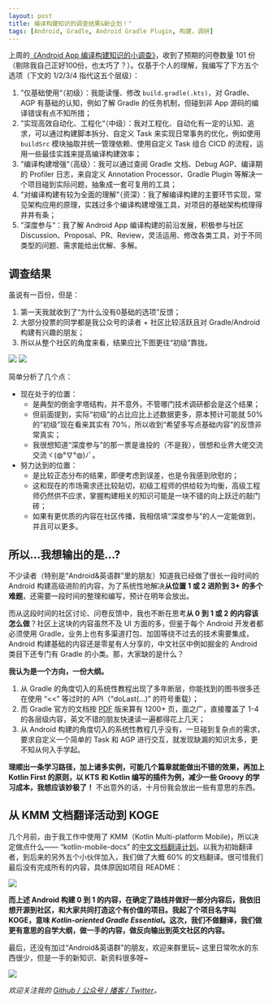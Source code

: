 ```yaml
---
layout: post
title: 编译构建知识的调查结果&新企划！"
tags: [Android, Gradle, Android Gradle Plugin, 构建，调研]
---
```


上周的[《Android App 编译构建知识的小调查》](https://2bab.me/2021/09/14/android-build-survey)，收到了预期的问卷数量 101 份（剔除我自己正好100份，也太巧了？）。仅基于个人的理解，我编写了下方五个选项（下文的 1/2/3/4 指代这五个层级）：

1. ”仅基础使用“（初级）：我能读懂、修改 `build.gradle(.kts)`，对 Gradle、AGP 有基础的认知，例如了解 Gradle 的任务机制，但碰到非 App 源码的编译错误有点不知所措；
2. ”实现高效自动化、工程化“（中级）：我对工程化、自动化有一定的认知、追求，可以通过构建脚本拆分、自定义 Task 来实现日常事务的优化，例如使用 `buildSrc` 模块抽取并统一管理依赖、使用自定义 Task 组合 CICD 的流程，运用一些最佳实践来提高编译构建效率；
3. ”编译构建增强“（高级）：我可以通过查阅 Gradle 文档、Debug AGP、编译期的 Profiler 日志，来自定义 Annotation Processor、Gradle Plugin 等解决一个项目碰到实际问题，抽象成一套可复用的工具；
4. ”对编译构建有较为全面的理解“（资深）：我了解编译构建的主要环节实现，常见架构应用的原理，实践过多个编译构建增强工具，对项目的基础架构梳理得井井有条；
5. ”深度参与“：我了解 Android App 编译构建的前沿发展，积极参与社区 Discussion、Proposal、PR、Review，灵活运用、修改各类工具，对于不同类型的问题、需求能给出优解、多解。

## 调查结果

虽说有一百份，但是：

1. 第一天我就收到了“为什么没有0基础的选项”反馈；
2. 大部分投票的同学都是我公众号的读者 + 社区比较活跃且对 Gradle/Android 构建有兴趣的朋友；
3. 所以从整个社区的角度来看，结果应比下图更往“初级”靠拢。

![](https://2bab-images.lastmayday.com/blog/2021-09-24-android-survey-result-1.jpg?imageslim)
![](https://2bab-images.lastmayday.com/blog/2021-09-24-android-survey-result-2.jpg?imageslim)

简单分析了几个点：

- 现在处于的位置：
    - 是典型的倒金字塔结构，并不意外，不管哪门技术调研都会是这个结果；
    - 但前面提到，实际“初级”的占比应比上述数据更多，原本预计可能就 50% 的“初级”现在看来其实有 70%，所以收到“希望多写点基础内容”的反馈非常真实；
    - 我很想知道“深度参与”的那一票是谁投的（不是我），很想和业界大佬交流交流ヾ(◍°∇°◍)ﾉﾞ。
- 努力达到的位置：
    - 是比较正态分布的结果，即便考虑到误差，也是令我感到欣慰的；
    - 这和现在的市场需求还比较贴切，初级工程师的供给较为均衡，高级工程师仍然供不应求，掌握构建相关的知识可能是一块不错的向上跃迁的敲门砖；
    - 如果有更优质的内容在社区传播，我相信填“深度参与”的人一定能做到，并且可以更多。
    
## 所以...我想输出的是...?

不少读者（特别是“Android&英语群”里的朋友）知道我已经做了很长一段时间的 Android 构建高级进阶的内容，为了系统性地解决**从位置 1 或 2 进阶到 3+ 的多个难题**，还需要一段时间的整理和编写，预计在明年会放出。

而从这段时间的社区讨论、问卷反馈中，我也不断在思考**从 0 到 1 或 2 的内容该怎么做**？社区上这块的内容虽然不及 UI 方面的多，但鉴于每个 Android 开发者都必须使用 Gradle，业务上也有多渠道打包、加固等绕不过去的技术需要集成，Android 构建基础的内容还是零星有人分享的，中文社区中例如掘金的 Android 类目下还专门有 Gradle 的小类。那，大家缺的是什么？

**我认为是一个方向，一份大纲。**

1. 从 Gradle 的角度切入的系统性教程出现了多年断层，你能找到的图书很多还在使用 “<<” 等过时的 API（“doLast(...)” 的符号重载）；
2. 而 Gradle 官方的文档按 [PDF](https://docs.gradle.org/current/userguide/userguide.pdf) 版来算有 1200+ 页，面之广，直接覆盖了 1-4 的各层级内容，英文不错的朋友快速读一遍都得花上几天；
3. 从 Android 构建的角度切入的系统性教程几乎没有，一旦碰到复杂点的需求，要求自定义一个简单的 Task 和 AGP 进行交互，就发现缺漏的知识太多，更不知从何入手学起。

**理顺出一条学习路径，加上诸多实例，可能几个篇章就能做出不错的效果，再加上 Kotlin First 的原则，以 KTS 和 Kotlin 编写的插件为例，减少一些 Groovy 的学习成本，我想应该妙极了！** 不出意外的话，十月份我会放出一些有意思的东西。

## 从 KMM 文档翻译活动到 KOGE

几个月前，由于我工作中使用了 KMM（Kotlin Multi-platform Mobile)，所以决定做点什么—— “kotlin-mobile-docs” 的[中文文档翻译计划](https://github.com/2BAB/kotlin-mobile-docs)。以我为初始翻译者，到后来的另外五个小伙伴加入，我们做了大概 60% 的文档翻译。很可惜我们最后没有完成所有的内容，具体原因如项目 README：

![](https://2bab-images.lastmayday.com/blog/20210924174118.png?imageslim)

**而上述 Android 构建 0 到 1 的内容，在确定了路线并做好一部分内容后，我依旧想开源到社区，和大家共同打造这个有价值的项目。我起了个项目名字叫 KOGE，意味 *Kotlin-oriented Gradle Essential*。这次，我们不做翻译，我们做更有意思的自学大纲，做一手的内容，做反向输出到英文社区的内容。**

最后，还没有加过“Android&英语群”的朋友，欢迎来群里玩~ 这里日常吹水的东西很少，但是一手的新知识、新资料很多呀~

![](https://2bab-images.lastmayday.com/blog/20210924174641.png?imageslim)

*欢迎关注我的 [ Github / 公众号 / 播客 / Twitter](/about)。*